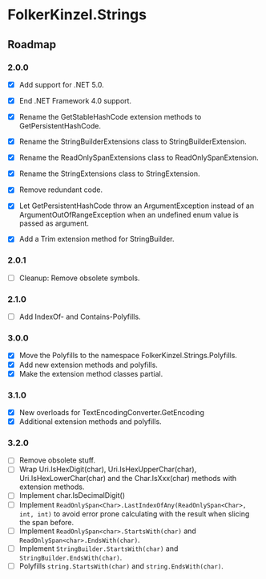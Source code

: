 ﻿# FolkerKinzel.Strings

## Roadmap

### 2.0.0
- [x] Add support for .NET 5.0.
    
- [x] End .NET Framework 4.0 support.

- [x] Rename the GetStableHashCode extension methods to GetPersistentHashCode.

- [x] Rename the StringBuilderExtensions class to StringBuilderExtension.

- [x] Rename the ReadOnlySpanExtensions class to ReadOnlySpanExtension.

- [x] Rename the StringExtensions class to StringExtension.

- [x] Remove redundant code.

- [x] Let GetPersistentHashCode throw an ArgumentException instead of an ArgumentOutOfRangeException 
when an undefined enum value is passed as argument.

- [x] Add a Trim extension method for StringBuilder.

### 2.0.1
- [ ] Cleanup: Remove obsolete symbols.

### 2.1.0
- [ ] Add IndexOf- and Contains-Polyfills. 

### 3.0.0
- [x] Move the Polyfills to the namespace FolkerKinzel.Strings.Polyfills.
- [x] Add new extension methods and polyfills.
- [x] Make the extension method classes partial.

### 3.1.0
- [x] New overloads for TextEncodingConverter.GetEncoding
- [x] Additional extension methods and polyfills.

### 3.2.0
- [ ] Remove obsolete stuff.
- [ ] Wrap Uri.IsHexDigit(char), Uri.IsHexUpperChar(char), Uri.IsHexLowerChar(char) and the Char.IsXxx(char) methods with extension methods.
- [ ] Implement char.IsDecimalDigit()
- [ ] Implement `ReadOnlySpan<Char>.LastIndexOfAny(ReadOnlySpan<Char>, int, int)` to avoid error 
prone calculating with the result when slicing the span before.
- [ ] Implement `ReadOnlySpan<char>.StartsWith(char)` and `ReadOnlySpan<char>.EndsWith(char)`.
- [ ] Implement `StringBuilder.StartsWith(char)` and `StringBuilder.EndsWith(char)`.
- [ ] Polyfills `string.StartsWith(char)` and `string.EndsWith(char)`.